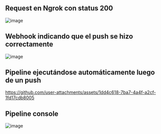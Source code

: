 ## Request en Ngrok con status 200

![image](https://github.com/user-attachments/assets/5e288a58-4bc7-4b3c-bda4-fe91b8216cc1)

## Webhook indicando que el push se hizo correctamente

![image](https://github.com/user-attachments/assets/61c20c96-c552-43d3-a9c1-65482a0e63ad)

## Pipeline ejecutándose automáticamente luego de un push

https://github.com/user-attachments/assets/1dd4c618-7ba7-4a4f-a2cf-1fd17cdb8005

## Pipeline console

![image](https://github.com/user-attachments/assets/4d809ff4-b070-4409-adb8-de3eebc80102)

